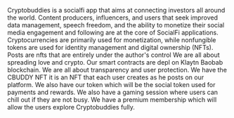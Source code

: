 Cryptobuddies is a socialfi app that aims at connecting investors all around the world.
Content producers, influencers, and users that seek improved data management, speech freedom, and the ability to monetize their social media engagement and following are at the core of SocialFi applications. Cryptocurrencies are primarily used for monetization, while nonfungible tokens are used for identity management and digital ownership (NFTs). Posts are nfts that are entirely under the author's control
We are all about spreading love and crypto.
Our smart contracts are depl on Klaytn Baobab blockchain. 
We are all about transparency and user protection.
We have the CBUDDY NFT it is an NFT that each user creates as he posts on our platform. 
We also have our token which will be the social token used for payments and rewards. 
We also have a gaming session where users can chill out if they are not busy.
We have a premium membership which will allow the users explore Cryptobuddies fully.
